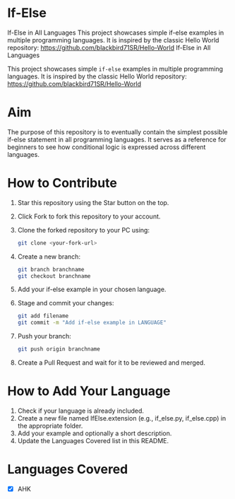 # If-Else
If-Else in All Languages  This project showcases simple if-else examples in multiple programming languages. It is inspired by the classic Hello World repository: https://github.com/blackbird71SR/Hello-World
If-Else in All Languages

This project showcases simple `if-else` examples in multiple programming languages.
It is inspired by the classic Hello World repository: https://github.com/blackbird71SR/Hello-World

# Aim

The purpose of this repository is to eventually contain the simplest possible if-else statement in all programming languages.
It serves as a reference for beginners to see how conditional logic is expressed across different languages.

# How to Contribute

1. Star this repository using the Star button on the top.
2. Click Fork to fork this repository to your account.
3. Clone the forked repository to your PC using:

   ```bash
   git clone <your-fork-url>
   ```
4. Create a new branch:

   ```bash
   git branch branchname
   git checkout branchname
   ```
5. Add your if-else example in your chosen language.
6. Stage and commit your changes:

   ```bash
   git add filename
   git commit -m "Add if-else example in LANGUAGE"
   ```
7. Push your branch:

   ```bash
   git push origin branchname
   ```
8. Create a Pull Request and wait for it to be reviewed and merged.

# How to Add Your Language

1. Check if your language is already included.
2. Create a new file named IfElse.extension (e.g., if_else.py, if_else.cpp) in the appropriate folder.
3. Add your example and optionally a short description.
4. Update the Languages Covered list in this README.

# Languages Covered

- [x]   AHK
